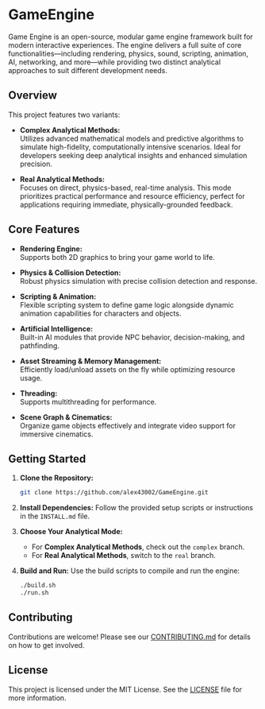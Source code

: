 # GameEngine

Game Engine is an open-source, modular game engine framework built for modern interactive experiences. The engine delivers a full suite of core functionalities—including rendering, physics, sound, scripting, animation, AI, networking, and more—while providing two distinct analytical approaches to suit different development needs.

## Overview

This project features two variants:

- **Complex Analytical Methods:**  
  Utilizes advanced mathematical models and predictive algorithms to simulate high-fidelity, computationally intensive scenarios. Ideal for developers seeking deep analytical insights and enhanced simulation precision.

- **Real Analytical Methods:**  
  Focuses on direct, physics-based, real-time analysis. This mode prioritizes practical performance and resource efficiency, perfect for applications requiring immediate, physically-grounded feedback.

## Core Features

- **Rendering Engine:**  
  Supports both 2D graphics to bring your game world to life.

- **Physics & Collision Detection:**  
  Robust physics simulation with precise collision detection and response.

- **Scripting & Animation:**  
  Flexible scripting system to define game logic alongside dynamic animation capabilities for characters and objects.

- **Artificial Intelligence:**  
  Built-in AI modules that provide NPC behavior, decision-making, and pathfinding.

- **Asset Streaming & Memory Management:**  
  Efficiently load/unload assets on the fly while optimizing resource usage.

- **Threading:**  
  Supports multithreading for performance.

- **Scene Graph & Cinematics:**  
  Organize game objects effectively and integrate video support for immersive cinematics.

## Getting Started

1. **Clone the Repository:**
   ```bash
   git clone https://github.com/alex43002/GameEngine.git
   ```
2. **Install Dependencies:**
   Follow the provided setup scripts or instructions in the `INSTALL.md` file.

3. **Choose Your Analytical Mode:**
   - For **Complex Analytical Methods**, check out the `complex` branch.
   - For **Real Analytical Methods**, switch to the `real` branch.

4. **Build and Run:**
   Use the build scripts to compile and run the engine:
   ```bash
   ./build.sh
   ./run.sh
   ```

## Contributing

Contributions are welcome! Please see our [CONTRIBUTING.md](CONTRIBUTING.md) for details on how to get involved.

## License

This project is licensed under the MIT License. See the [LICENSE](LICENSE) file for more information.
